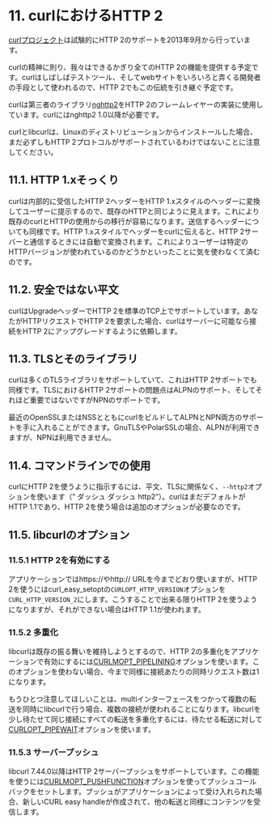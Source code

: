 # 11. curlにおけるHTTP 2

[curlプロジェクト](http://curl.haxx.se/)は試験的にHTTP 2のサポートを2013年9月から行っています。

curlの精神に則り、我々はできるかぎり全てのHTTP 2の機能を提供する予定です。curlはしばしばテストツール、そしてwebサイトをいろいろと弄くる開発者の手段として使われるので、HTTP 2でもこの伝統を引き継ぐ予定です。

curlは第三者のライブラリ[nghttp2](https://nghttp2.org/)をHTTP 2のフレームレイヤーの実装に使用しています。curlにはnghttp2 1.0以降が必要です。

curlとlibcurlは、Linuxのディストリビューションからインストールした場合、まだ必ずしもHTTP 2プロトコルがサポートされているわけではないことに注意してください。

## 11.1. HTTP 1.xそっくり

curlは内部的に受信したHTTP 2ヘッダーをHTTP 1.xスタイルのヘッダーに変換してユーザーに提示するので、既存のHTTPと同じように見えます。これにより既存のcurlとHTTPの使用からの移行が容易になります。送信するヘッダーについても同様です。HTTP 1.xスタイルでヘッダーをcurlに伝えると、HTTP 2サーバーと通信するときには自動で変換されます。これによりユーザーは特定のHTTPバージョンが使われているのかどうかといったことに気を使わなくて済むのです。

## 11.2. 安全ではない平文

curlはUpgradeヘッダーでHTTP 2を標準のTCP上でサポートしています。あなたがHTTPリクエストでHTTP 2を要求した場合、curlはサーバーに可能なら接続をHTTP 2にアップグレードするように依頼します。

## 11.3. TLSとそのライブラリ

curlは多くのTLSライブラリをサポートしていて、これはHTTP 2サポートでも同様です。TLSにおけるHTTP 2サポートの問題点はALPNのサポート、そしてそれほど重要ではないですがNPNのサポートです。

最近のOpenSSLまたはNSSとともにcurlをビルドしてALPNとNPN両方のサポートを手に入れることができます。GnuTLSやPolarSSLの場合、ALPNが利用できますが、NPNは利用できません。

## 11.4. コマンドラインでの使用

curlにHTTP 2を使うように指示するには、平文、TLSに関係なく、`--http2`オプションを使います（”
ダッシュ ダッシュ http2”）。curlはまだデフォルトがHTTP 1.1であり、HTTP 2を使う場合は追加のオプションが必要なのです。

## 11.5. libcurlのオプション

### 11.5.1 HTTP 2を有効にする

アプリケーションではhttps://やhttp:// URLを今までどおり使いますが、HTTP 2を使うにはcurl_easy_setoptの`CURLOPT_HTTP_VERSION`オプションを`CURL_HTTP_VERSION_2`にします。こうすることで出来る限りHTTP 2を使うようになりますが、それができない場合はHTTP 1.1が使われます。

### 11.5.2 多重化

libcurlは既存の振る舞いを維持しようとするので、HTTP 2の多重化をアプリケーションで有効にするには[CURLMOPT_PIPELINING](http://curl.haxx.se/libcurl/c/CURLMOPT_PIPELINING.html)オプションを使います。このオプションを使わない場合、今まで同様に接続あたりの同時リクエスト数は1になります。

もうひとつ注意してほしいことは、multiインターフェースをつかって複数の転送を同時にlibcurlで行う場合、複数の接続が使われることになります。libcurlを少し待たせて同じ接続にすべての転送を多重化するには、待たせる転送に対して[CURLOPT_PIPEWAIT](http://curl.haxx.se/libcurl/c/CURLOPT_PIPEWAIT.html)オプションを使います。

### 11.5.3 サーバープッシュ

libcurl 7.44.0以降はHTTP 2サーバープッシュをサポートしています。この機能を使うには[CURLMOPT_PUSHFUNCTION](http://curl.haxx.se/libcurl/c/CURLMOPT_PUSHFUNCTION.html)オプションを使ってプッシュコールバックをセットします。プッシュがアプリケーションによって受け入れられた場合、新しいCURL easy handleが作成されて、他の転送と同様にコンテンツを受信します。
